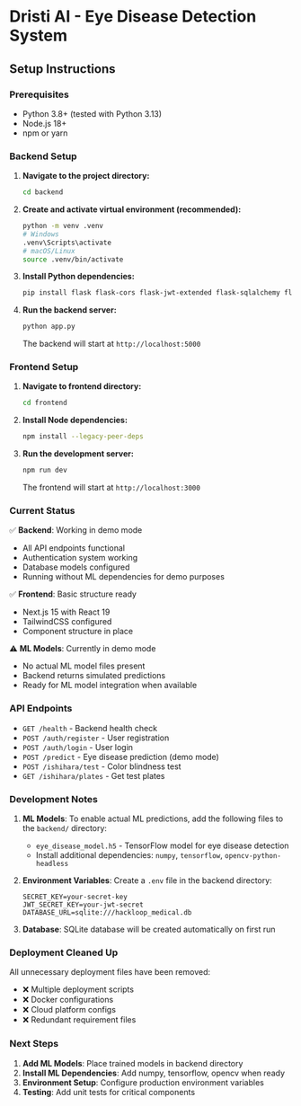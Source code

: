 # Dristi AI - Eye Disease Detection System

## Setup Instructions

### Prerequisites
- Python 3.8+ (tested with Python 3.13)
- Node.js 18+
- npm or yarn

### Backend Setup

1. **Navigate to the project directory:**
   ```bash
   cd backend
   ```

2. **Create and activate virtual environment (recommended):**
   ```bash
   python -m venv .venv
   # Windows
   .venv\Scripts\activate
   # macOS/Linux
   source .venv/bin/activate
   ```

3. **Install Python dependencies:**
   ```bash
   pip install flask flask-cors flask-jwt-extended flask-sqlalchemy flask-bcrypt python-dotenv flask-mail openai pillow
   ```

4. **Run the backend server:**
   ```bash
   python app.py
   ```

   The backend will start at `http://localhost:5000`

### Frontend Setup

1. **Navigate to frontend directory:**
   ```bash
   cd frontend
   ```

2. **Install Node dependencies:**
   ```bash
   npm install --legacy-peer-deps
   ```

3. **Run the development server:**
   ```bash
   npm run dev
   ```

   The frontend will start at `http://localhost:3000`

### Current Status

✅ **Backend**: Working in demo mode
- All API endpoints functional
- Authentication system working
- Database models configured
- Running without ML dependencies for demo purposes

✅ **Frontend**: Basic structure ready
- Next.js 15 with React 19
- TailwindCSS configured
- Component structure in place

⚠️ **ML Models**: Currently in demo mode
- No actual ML model files present
- Backend returns simulated predictions
- Ready for ML model integration when available

### API Endpoints

- `GET /health` - Backend health check
- `POST /auth/register` - User registration
- `POST /auth/login` - User login
- `POST /predict` - Eye disease prediction (demo mode)
- `POST /ishihara/test` - Color blindness test
- `GET /ishihara/plates` - Get test plates

### Development Notes

1. **ML Models**: To enable actual ML predictions, add the following files to the `backend/` directory:
   - `eye_disease_model.h5` - TensorFlow model for eye disease detection
   - Install additional dependencies: `numpy`, `tensorflow`, `opencv-python-headless`

2. **Environment Variables**: Create a `.env` file in the backend directory:
   ```
   SECRET_KEY=your-secret-key
   JWT_SECRET_KEY=your-jwt-secret
   DATABASE_URL=sqlite:///hackloop_medical.db
   ```

3. **Database**: SQLite database will be created automatically on first run

### Deployment Cleaned Up

All unnecessary deployment files have been removed:
- ❌ Multiple deployment scripts
- ❌ Docker configurations
- ❌ Cloud platform configs
- ❌ Redundant requirement files

### Next Steps

1. **Add ML Models**: Place trained models in backend directory
2. **Install ML Dependencies**: Add numpy, tensorflow, opencv when ready
3. **Environment Setup**: Configure production environment variables
4. **Testing**: Add unit tests for critical components